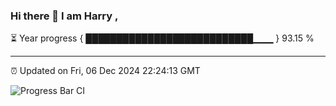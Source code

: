 ### Hi there 👋 I am Harry , 

⏳ Year progress { ███████████████████████████▁▁▁ } 93.15 %

---

⏰ Updated on Fri, 06 Dec 2024 22:24:13 GMT

![Progress Bar CI](https://github.com/duykhang68/duykhang68/workflows/Progress%20Bar%20CI/badge.svg)
